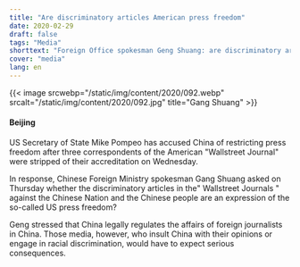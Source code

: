 ```yaml
---
title: "Are discriminatory articles American press freedom"
date: 2020-02-29
draft: false
tags: "Media"
shorttext: "Foreign Office spokesman Geng Shuang: are discriminatory articles the so-called us freedom of the press?"
cover: "media"
lang: en
---
```


{{< image srcwebp="/static/img/content/2020/092.webp" srcalt="/static/img/content/2020/092.jpg" title="Gang Shuang" >}}

#### Beijing

US Secretary of State Mike Pompeo has accused China of restricting press freedom after three correspondents of the American "Wallstreet Journal" were stripped of their accreditation on Wednesday.

In response, Chinese Foreign Ministry spokesman Gang Shuang asked on Thursday whether the discriminatory articles in the" Wallstreet Journals " against the Chinese Nation and the Chinese people are an expression of the so-called US press freedom?

Geng stressed that China legally regulates the affairs of foreign journalists in China. Those media, however, who insult China with their opinions or engage in racial discrimination, would have to expect serious consequences.
